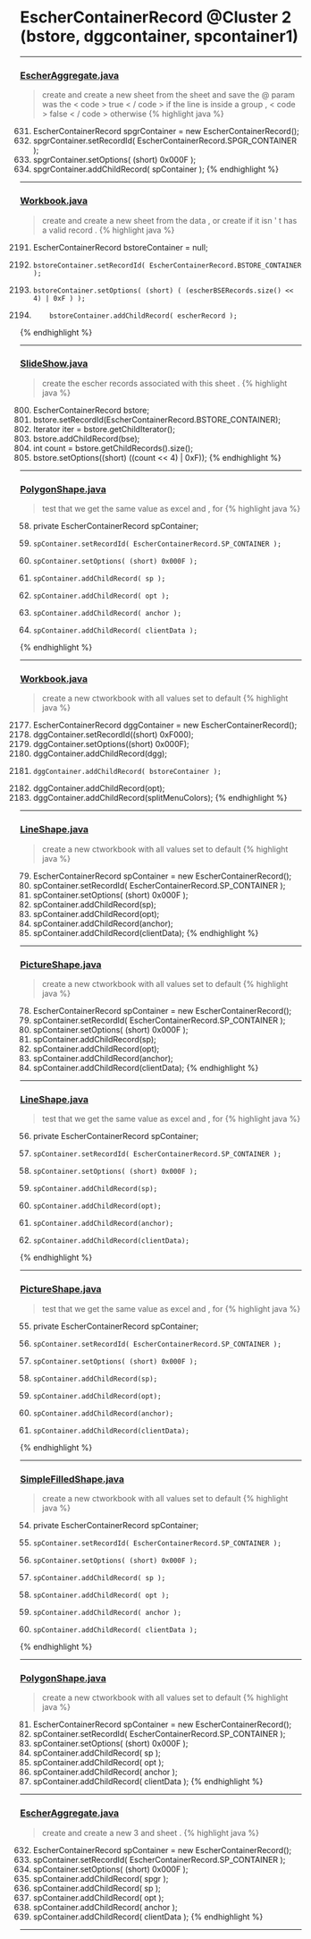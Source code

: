 # EscherContainerRecord @Cluster 2 (bstore, dggcontainer, spcontainer1)

***

### [EscherAggregate.java](https://searchcode.com/codesearch/view/15642409/)
> create and create a new sheet from the sheet and save the @ param was the < code > true < / code > if the line is inside a group , < code > false < / code > otherwise 
{% highlight java %}
631. EscherContainerRecord spgrContainer = new EscherContainerRecord();
639. spgrContainer.setRecordId( EscherContainerRecord.SPGR_CONTAINER );
640. spgrContainer.setOptions( (short) 0x000F );
674. spgrContainer.addChildRecord( spContainer );
{% endhighlight %}

***

### [Workbook.java](https://searchcode.com/codesearch/view/15642358/)
> create and create a new sheet from the data , or create if it isn ' t has a valid record . 
{% highlight java %}
2191. EscherContainerRecord bstoreContainer = null;
2195.     bstoreContainer.setRecordId( EscherContainerRecord.BSTORE_CONTAINER );
2196.     bstoreContainer.setOptions( (short) ( (escherBSERecords.size() << 4) | 0xF ) );
2200.         bstoreContainer.addChildRecord( escherRecord );
{% endhighlight %}

***

### [SlideShow.java](https://searchcode.com/codesearch/view/97394959/)
> create the escher records associated with this sheet . 
{% highlight java %}
800. EscherContainerRecord bstore;
807.   bstore.setRecordId(EscherContainerRecord.BSTORE_CONTAINER);
811.   Iterator<EscherRecord> iter = bstore.getChildIterator();
845. bstore.addChildRecord(bse);
846. int count = bstore.getChildRecords().size();
847. bstore.setOptions((short) ((count << 4) | 0xF));
{% endhighlight %}

***

### [PolygonShape.java](https://searchcode.com/codesearch/view/15642360/)
> test that we get the same value as excel and , for 
{% highlight java %}
58. private EscherContainerRecord spContainer;
86.     spContainer.setRecordId( EscherContainerRecord.SP_CONTAINER );
87.     spContainer.setOptions( (short) 0x000F );
142.     spContainer.addChildRecord( sp );
143.     spContainer.addChildRecord( opt );
144.     spContainer.addChildRecord( anchor );
145.     spContainer.addChildRecord( clientData );
{% endhighlight %}

***

### [Workbook.java](https://searchcode.com/codesearch/view/15642358/)
> create a new ctworkbook with all values set to default 
{% highlight java %}
2177. EscherContainerRecord dggContainer = new EscherContainerRecord();
2182. dggContainer.setRecordId((short) 0xF000);
2183. dggContainer.setOptions((short) 0x000F);
2215. dggContainer.addChildRecord(dgg);
2217.     dggContainer.addChildRecord( bstoreContainer );
2218. dggContainer.addChildRecord(opt);
2219. dggContainer.addChildRecord(splitMenuColors);
{% endhighlight %}

***

### [LineShape.java](https://searchcode.com/codesearch/view/15642361/)
> create a new ctworkbook with all values set to default 
{% highlight java %}
79. EscherContainerRecord spContainer = new EscherContainerRecord();
85. spContainer.setRecordId( EscherContainerRecord.SP_CONTAINER );
86. spContainer.setOptions( (short) 0x000F );
105. spContainer.addChildRecord(sp);
106. spContainer.addChildRecord(opt);
107. spContainer.addChildRecord(anchor);
108. spContainer.addChildRecord(clientData);
{% endhighlight %}

***

### [PictureShape.java](https://searchcode.com/codesearch/view/15642357/)
> create a new ctworkbook with all values set to default 
{% highlight java %}
78. EscherContainerRecord spContainer = new EscherContainerRecord();
84. spContainer.setRecordId( EscherContainerRecord.SP_CONTAINER );
85. spContainer.setOptions( (short) 0x000F );
106. spContainer.addChildRecord(sp);
107. spContainer.addChildRecord(opt);
108. spContainer.addChildRecord(anchor);
109. spContainer.addChildRecord(clientData);
{% endhighlight %}

***

### [LineShape.java](https://searchcode.com/codesearch/view/15642361/)
> test that we get the same value as excel and , for 
{% highlight java %}
56. private EscherContainerRecord spContainer;
85.     spContainer.setRecordId( EscherContainerRecord.SP_CONTAINER );
86.     spContainer.setOptions( (short) 0x000F );
105.     spContainer.addChildRecord(sp);
106.     spContainer.addChildRecord(opt);
107.     spContainer.addChildRecord(anchor);
108.     spContainer.addChildRecord(clientData);
{% endhighlight %}

***

### [PictureShape.java](https://searchcode.com/codesearch/view/15642357/)
> test that we get the same value as excel and , for 
{% highlight java %}
55. private EscherContainerRecord spContainer;
84.     spContainer.setRecordId( EscherContainerRecord.SP_CONTAINER );
85.     spContainer.setOptions( (short) 0x000F );
106.     spContainer.addChildRecord(sp);
107.     spContainer.addChildRecord(opt);
108.     spContainer.addChildRecord(anchor);
109.     spContainer.addChildRecord(clientData);
{% endhighlight %}

***

### [SimpleFilledShape.java](https://searchcode.com/codesearch/view/15642355/)
> create a new ctworkbook with all values set to default 
{% highlight java %}
54. private EscherContainerRecord spContainer;
84.     spContainer.setRecordId( EscherContainerRecord.SP_CONTAINER );
85.     spContainer.setOptions( (short) 0x000F );
97.     spContainer.addChildRecord( sp );
98.     spContainer.addChildRecord( opt );
99.     spContainer.addChildRecord( anchor );
100.     spContainer.addChildRecord( clientData );
{% endhighlight %}

***

### [PolygonShape.java](https://searchcode.com/codesearch/view/15642360/)
> create a new ctworkbook with all values set to default 
{% highlight java %}
81. EscherContainerRecord spContainer = new EscherContainerRecord();
86. spContainer.setRecordId( EscherContainerRecord.SP_CONTAINER );
87. spContainer.setOptions( (short) 0x000F );
142. spContainer.addChildRecord( sp );
143. spContainer.addChildRecord( opt );
144. spContainer.addChildRecord( anchor );
145. spContainer.addChildRecord( clientData );
{% endhighlight %}

***

### [EscherAggregate.java](https://searchcode.com/codesearch/view/15642409/)
> create and create a new 3 and sheet . 
{% highlight java %}
632. EscherContainerRecord spContainer = new EscherContainerRecord();
641. spContainer.setRecordId( EscherContainerRecord.SP_CONTAINER );
642. spContainer.setOptions( (short) 0x000F );
675. spContainer.addChildRecord( spgr );
676. spContainer.addChildRecord( sp );
677. spContainer.addChildRecord( opt );
678. spContainer.addChildRecord( anchor );
679. spContainer.addChildRecord( clientData );
{% endhighlight %}

***

